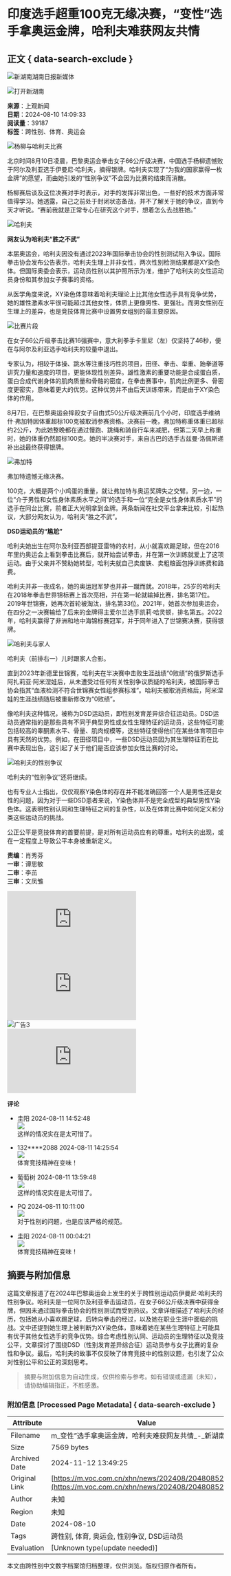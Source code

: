 # 印度选手超重100克无缘决赛，“变性”选手拿奥运金牌，哈利夫难获网友共情

## 正文 { data-search-exclude }


![新湖南](/assets/portal/images/xhn-logo.png)湖南日报新媒体

![打开新湖南](https://m.voc.com.cn)

**来源**：上观新闻  
**日期**：2024-08-10 14:09:33  
**阅读量**：39187  
**标签**：跨性别、体育、奥运会

![杨柳与哈利夫比赛](https://img2.voc.com.cn/9/2024/08/10/cef00d10d44690e72d4750ba0e3793a7c42a53581723270139.jpg?pid=16001922)

北京时间8月10日凌晨，巴黎奥运会拳击女子66公斤级决赛，中国选手杨柳遗憾败于阿尔及利亚选手伊曼尼·哈利夫，摘得银牌。哈利夫实现了“为我的国家赢得一枚金牌”的愿望，而由她引发的“性别争议”不会因为比赛的结束而消散。

杨柳赛后谈及这位决赛对手时表示，对手的发挥非常出色，一些好的技术方面非常值得学习。她透露，自己之前处于封闭状态备战，并不了解关于她的争议，直到今天才听说。“赛前我就是正常专心在研究这个对手，想着怎么去战胜她。”

![哈利夫](https://img2.voc.com.cn/9/2024/08/10/deeef0626188192592b3abd3d9593dd95351d6421723270139.jpg?pid=16001927)

**网友认为哈利夫“胜之不武”**

本届奥运会，哈利夫因没有通过2023年国际拳击协会的性别测试陷入争议。国际拳击协会发布公告表示，哈利夫生理上并非女性，两次性别检测结果都是XY染色体。但国际奥委会表示，运动员性别以其护照所示为准，维护了哈利夫的女性运动员身份和其参加女子赛事的资格。

从医学角度来说，XY染色体意味着哈利夫理论上比其他女性选手具有竞争优势，她的雄性激素水平很可能超过其他女性，体质上更像男性、更强壮。而男女性别在生理上的差异，也是竞技体育比赛中设置男女组别的最主要原因。

![比赛片段](https://img2.voc.com.cn/9/2024/08/10/6018aae56a58fdccc3b214f7eb897062defa450f1723270139.jpg?pid=16001932)

在女子66公斤级拳击比赛16强赛中，意大利拳手卡里尼（左）仅坚持了46秒，便在与阿尔及利亚选手哈利夫的较量中退出。

专家认为，相较于体操、跳水等注重技巧性的项目，田径、拳击、举重、跆拳道等讲究力量和速度的项目，更能体现性别差异。雄性激素的重要功能是合成蛋白质，蛋白合成代谢身体的肌肉质量和骨骼的密度，在拳击赛事中，肌肉比例更多、骨密度更密实，意味着更大的优势。这种优势并不由后天训练带来，而是由于XY染色体的作用。

8月7日，在巴黎奥运会摔跤女子自由式50公斤级决赛前几个小时，印度选手维纳什·弗加特因体重超标100克被取消参赛资格。决赛前一晚，弗加特称重体重已超标约2公斤，为此她整晚都在通过慢跑、跳绳和骑自行车来减肥，但第二天早上称重时，她的体重仍然超标100克。她的半决赛对手，来自古巴的选手古兹曼·洛佩斯递补出战最终获得银牌。

![弗加特](https://img2.voc.com.cn/9/2024/08/10/eb67e8530e18fdc0a7338baa302a199c695004411723270140.jpg?pid=16001937)

弗加特遗憾无缘决赛。

100克，大概是两个小鸡蛋的重量，就让弗加特与奥运奖牌失之交臂。另一边，一位“介于男性和女性身体素质水平之间”的选手和一位“完全是女性身体素质水平”的选手在同台比赛，前者正大光明拿到金牌。两条新闻在社交平台拿来比较，引起热议，大部分网友认为，哈利夫“胜之不武”。

**DSD运动员的“尴尬”**

哈利夫她出生在阿尔及利亚西部提亚雷特的农村，从小就喜欢踢足球，但在2016年里约奥运会上看到拳击比赛后，就开始尝试拳击，并在第一次训练就爱上了这项运动。由于父亲并不赞助她转型，哈利夫就自己卖废铁、卖粗粮面包挣训练费和路费。

哈利夫并非一夜成名，她的奥运冠军梦也并非一蹴而就。2018年，25岁的哈利夫在2018年拳击世界锦标赛上首次亮相，并在第一轮就输掉比赛，排名第17位。2019年世锦赛，她再次首轮被淘汰，排名第33位。2021年，她首次参加奥运会，在四分之一决赛输给了后来的金牌得主爱尔兰选手凯莉·哈灵顿，排名第五。2022年，哈利夫赢得了非洲和地中海锦标赛冠军，并于同年进入了世锦赛决赛，获得银牌。

![哈利夫与家人](https://img2.voc.com.cn/9/2024/08/10/cbaab86c54b1bd6fc254050cd1d548f71d773fbc1723270140.jpg?pid=16001942)

哈利夫（前排右一）儿时跟家人合影。

直到2023年新德里世锦赛，哈利夫在半决赛中击败生涯战绩“0败绩”的俄罗斯选手阿扎莉亚·阿米涅娃后，从未遭受过任何有关性别争议质疑的哈利夫，被国际拳击协会指其“血液检测不符合世锦赛女性组参赛标准”。哈利夫被取消资格后，阿米涅娃的生涯战绩随后被重新修改为“0败绩”。

像哈利夫这种情况，被称为DSD运动员，即性别发育差异综合征运动员。DSD运动员通常指的是那些具有不同于典型男性或女性生理特征的运动员，这些特征可能包括较高的睾酮素水平、骨量、肌肉规模等，这些特征使得他们在某些体育项目中具有天然的优势。例如，在田径项目中，一些DSD运动员因为其生理特征而在比赛中表现出色，这引起了关于他们是否应该参加女性比赛的讨论。

![哈利夫的性别争议](https://img2.voc.com.cn/9/2024/08/10/8ef6d077ae7526c179b55a4792d00cd45625395d1723270140.jpg?pid=16001947)

哈利夫的“性别争议”还将继续。

也有专业人士指出，仅仅观察Y染色体的存在并不能准确回答一个人是男性还是女性的问题，因为对于一些DSD患者来说，Y染色体并不是完全成型的典型男性Y染色体。这表明性别认同和生理特征之间的复杂性，以及在体育比赛中如何定义和分类这些运动员的挑战。

公正公平是竞技体育的首要前提，是对所有运动员应有的尊重。哈利夫的出现，或在一定程度上导致公平本身被重新定义。

**责编**：肖秀芬  
**一审**：谭思敏  
**二审**：李茁  
**三审**：文凤雏  

![广告1](https://cgi.voc.com.cn/AdHerf.php?ID=9772)  
![广告2](https://cgi.voc.com.cn/AdHerf.php?ID=9482)  
![广告3](https://img2.voc.com.cn/2023/12/08/d7ed56ee765ba1627949113a7a8f8d5dc38dd7ea1702035785.jpg)  
![广告4](https://cgi.voc.com.cn/AdHerf.php?ID=8955)  

**评论**

* 圭阳 2024-08-11 14:52:48  
  ![](https://news-vod.voc.com.cn/9/avatar/2023/07/24/ios_ce3b44a3e7dfc87e37b1c74f115f010a9bb63b76.png)  
  这样的情况实在是太可惜了。

* 132****2088 2024-08-11 14:25:54  
  ![](https://news-vod.voc.com.cn/9/avatar/2024/01/15/ios_6203ee2c2b51059035726ea631165f95e646c8e4.png)  
  体育竞技精神在变味！

* 葡萄树 2024-08-11 13:59:48  
  ![](https://news-vod.voc.com.cn/9/avatar/2023/07/24/ios_ce3b44a3e7dfc87e37b1c74f115f010a9bb63b76.png)  
  这样的情况实在是太可惜了。

* PQ 2024-08-11 10:11:00  
  ![](https://news-vod.voc.com.cn/9/avatar/2022/07/f6b624f91657456375.png)  
  对于性别的问题，也是应该严格的规范。

* 圭阳 2024-08-11 00:04:21  
  ![](https://news-vod.voc.com.cn/9/avatar/2023/07/24/ios_ce3b44a3e7dfc87e37b1c74f115f010a9bb63b76.png)  
  体育竞技精神在变味！

## 摘要与附加信息

<!-- tcd_abstract -->
这篇文章报道了在2024年巴黎奥运会上发生的关于跨性别运动员伊曼尼·哈利夫的性别争议。哈利夫是一位阿尔及利亚拳击运动员，在女子66公斤级决赛中获得金牌，但因未通过国际拳击协会的性别测试而受到热议。文章详细描述了哈利夫的经历，包括她从小喜欢踢足球，后转向拳击的经过，以及她在职业生涯中面临的挑战。文中还提到她生理上被判断为XY染色体，意味着她在某些生理特征上可能具有优于其他女性选手的竞争优势。综合考虑性别认同、运动员的生理特征以及竞技公平，文章探讨了围绕DSD（性别发育差异综合征）运动员参与女子比赛的复杂性和争议。最后，哈利夫的故事不仅反映了体育竞技中的性别议题，也引发了公众对性别公平和公正的深刻思考。
<!-- tcd_abstract_end -->

> 摘要与附加信息为自动生成，仅供检索与参考。如有错误或遗漏（未知），请协助编辑指正，不胜感激。

### 附加信息 [Processed Page Metadata] { data-search-exclude }

| Attribute       | Value                                  |
|-----------------|----------------------------------------|
| Filename        | m_变性”选手拿奥运金牌，哈利夫难获网友共情_-_新湖南.md                             |
| Size            | 7569 bytes                           |
| Archived Date   | 2024-11-12 13:49:25                             |
| Original Link   | [https://m.voc.com.cn/xhn/news/202408/20480852.html](https://m.voc.com.cn/xhn/news/202408/20480852.html)                       |
| Author          | 未知                               |
| Region          | 未知                               |
| Date            | 2024-08-10                                 |
| Tags            | 跨性别, 体育, 奥运会, 性别争议, DSD运动员                                 |
| Evaluation            | [Unknown type(update needed)]                                 |
<!-- tcd_table_end -->

本文由跨性别中文数字档案馆归档整理，仅供浏览。版权归原作者所有。
